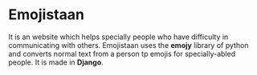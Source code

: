 # Emojistaan 

It is an website which helps specially people who have difficulty in communicating with others. Emojistaan uses the __emojy__ library of python and converts normal text from a person tp emojis for specially-abled people. It is made in __Django__.
